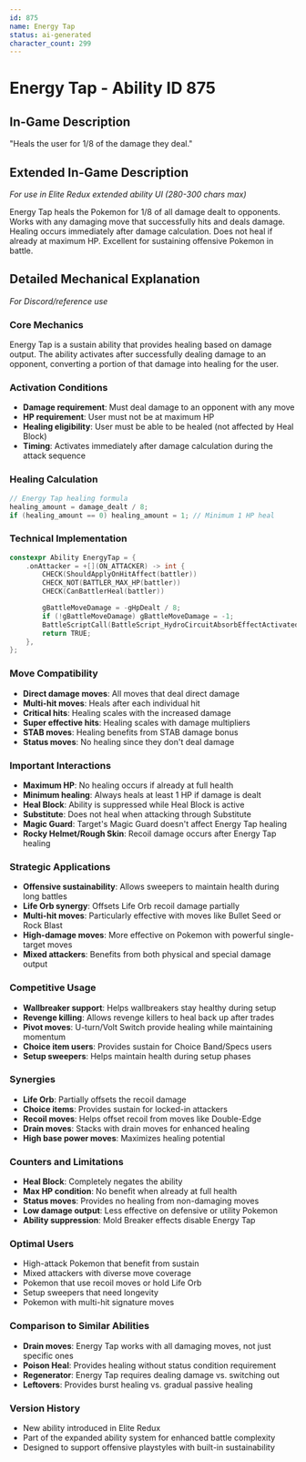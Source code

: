 ```yaml
---
id: 875
name: Energy Tap
status: ai-generated
character_count: 299
---
```


# Energy Tap - Ability ID 875

## In-Game Description
"Heals the user for 1/8 of the damage they deal."

## Extended In-Game Description
*For use in Elite Redux extended ability UI (280-300 chars max)*

Energy Tap heals the Pokemon for 1/8 of all damage dealt to opponents. Works with any damaging move that successfully hits and deals damage. Healing occurs immediately after damage calculation. Does not heal if already at maximum HP. Excellent for sustaining offensive Pokemon in battle.

## Detailed Mechanical Explanation
*For Discord/reference use*

### Core Mechanics
Energy Tap is a sustain ability that provides healing based on damage output. The ability activates after successfully dealing damage to an opponent, converting a portion of that damage into healing for the user.

### Activation Conditions
- **Damage requirement**: Must deal damage to an opponent with any move
- **HP requirement**: User must not be at maximum HP
- **Healing eligibility**: User must be able to be healed (not affected by Heal Block)
- **Timing**: Activates immediately after damage calculation during the attack sequence

### Healing Calculation
```c
// Energy Tap healing formula
healing_amount = damage_dealt / 8;
if (healing_amount == 0) healing_amount = 1; // Minimum 1 HP heal
```

### Technical Implementation
```c
constexpr Ability EnergyTap = {
    .onAttacker = +[](ON_ATTACKER) -> int {
        CHECK(ShouldApplyOnHitAffect(battler))
        CHECK_NOT(BATTLER_MAX_HP(battler))
        CHECK(CanBattlerHeal(battler))

        gBattleMoveDamage = -gHpDealt / 8;
        if (!gBattleMoveDamage) gBattleMoveDamage = -1;
        BattleScriptCall(BattleScript_HydroCircuitAbsorbEffectActivated);
        return TRUE;
    },
};
```

### Move Compatibility
- **Direct damage moves**: All moves that deal direct damage
- **Multi-hit moves**: Heals after each individual hit
- **Critical hits**: Healing scales with the increased damage
- **Super effective hits**: Healing scales with damage multipliers
- **STAB moves**: Healing benefits from STAB damage bonus
- **Status moves**: No healing since they don't deal damage

### Important Interactions
- **Maximum HP**: No healing occurs if already at full health
- **Minimum healing**: Always heals at least 1 HP if damage is dealt
- **Heal Block**: Ability is suppressed while Heal Block is active
- **Substitute**: Does not heal when attacking through Substitute
- **Magic Guard**: Target's Magic Guard doesn't affect Energy Tap healing
- **Rocky Helmet/Rough Skin**: Recoil damage occurs after Energy Tap healing

### Strategic Applications
- **Offensive sustainability**: Allows sweepers to maintain health during long battles
- **Life Orb synergy**: Offsets Life Orb recoil damage partially
- **Multi-hit moves**: Particularly effective with moves like Bullet Seed or Rock Blast
- **High-damage moves**: More effective on Pokemon with powerful single-target moves
- **Mixed attackers**: Benefits from both physical and special damage output

### Competitive Usage
- **Wallbreaker support**: Helps wallbreakers stay healthy during setup
- **Revenge killing**: Allows revenge killers to heal back up after trades
- **Pivot moves**: U-turn/Volt Switch provide healing while maintaining momentum
- **Choice item users**: Provides sustain for Choice Band/Specs users
- **Setup sweepers**: Helps maintain health during setup phases

### Synergies
- **Life Orb**: Partially offsets the recoil damage
- **Choice items**: Provides sustain for locked-in attackers
- **Recoil moves**: Helps offset recoil from moves like Double-Edge
- **Drain moves**: Stacks with drain moves for enhanced healing
- **High base power moves**: Maximizes healing potential

### Counters and Limitations
- **Heal Block**: Completely negates the ability
- **Max HP condition**: No benefit when already at full health
- **Status moves**: Provides no healing from non-damaging moves
- **Low damage output**: Less effective on defensive or utility Pokemon
- **Ability suppression**: Mold Breaker effects disable Energy Tap

### Optimal Users
- High-attack Pokemon that benefit from sustain
- Mixed attackers with diverse move coverage
- Pokemon that use recoil moves or hold Life Orb
- Setup sweepers that need longevity
- Pokemon with multi-hit signature moves

### Comparison to Similar Abilities
- **Drain moves**: Energy Tap works with all damaging moves, not just specific ones
- **Poison Heal**: Provides healing without status condition requirement
- **Regenerator**: Energy Tap requires dealing damage vs. switching out
- **Leftovers**: Provides burst healing vs. gradual passive healing

### Version History
- New ability introduced in Elite Redux
- Part of the expanded ability system for enhanced battle complexity
- Designed to support offensive playstyles with built-in sustainability